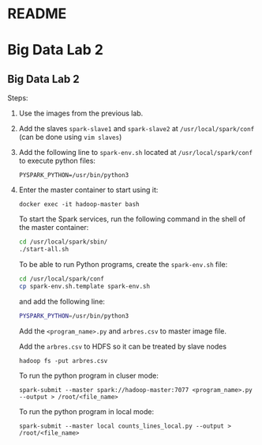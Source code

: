 # README

# Big Data Lab 2

## Big Data Lab 2

Steps:

1. Use the images from the previous lab.
2. Add the slaves `spark-slave1` and
`spark-slave2` at `/usr/local/spark/conf`
(can be done using `vim slaves`)
3. Add the following line to `spark-env.sh` located at `/usr/local/spark/conf` to execute python files:
    ```
    PYSPARK_PYTHON=/usr/bin/python3

    ```
4. Enter the master container to start using it:
    
    ```
    docker exec -it hadoop-master bash
    
    ```
    
    To start the Spark services, run the following command in the shell
    of the master container:
    
    ```bash
    cd /usr/local/spark/sbin/
    ./start-all.sh
    ```
    
    To be able to run Python programs, create the `spark-env.sh` file:
    
    ```bash
    cd /usr/local/spark/conf
    cp spark-env.sh.template spark-env.sh
    
    ```
    
    and add the following line:
    
    ```bash
    PYSPARK_PYTHON=/usr/bin/python3
    
    ```
    
    Add the `<program_name>.py` and `arbres.csv` to master image file.
    
    Add the `arbres.csv` to HDFS so it can be treated by slave nodes
    
    `hadoop fs -put arbres.csv`
    
    To run the python program in cluser mode:
    
    `spark-submit --master spark://hadoop-master:7077 <program_name>.py --output > /root/<file_name>`

    To run the python program in local mode:

    `spark-submit --master local counts_lines_local.py --output > /root/<file_name>`
